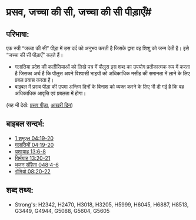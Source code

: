 # प्रसव, जच्चा की सी, जच्चा की सी पीड़ाएँ#

## परिभाषा: ##

एक स्त्री “जच्चा की सी” पीड़ा में उस दर्द को अनुभव करती है जिसके द्वारा वह शिशु को जन्म देती है। इसे “जच्चा की सी पीड़ाएँ” कहते हैं।

* गलातिया प्रदेश की कलीसियाओं को लिखे पत्र में पौलुस इस शब्द का उपयोग प्रतीकात्मक रूप में करता है जिसका अर्थ है कि पौलुस अपने विश्वासी भाइयों को अधिकाधिक मसीह की समानता में लाने के लिए प्रबल प्रयास करता है।
* बाइबल में प्रसव पीड़ा की उपमा अन्तिम दिनों के विनाश को व्यक्त करने के लिए भी दी गई है कि वह अधिकाधिक आवृत्ति एवं प्रबलता में होगा।

(यह भी देखें: [प्रसव पीड़ा](../other/labor.md), [आखरी दिन](../kt/lastday.md))

## बाइबल सन्दर्भ: ##

* [1 शमूएल 04:19-20](rc://en/tn/help/1sa/04/19)
* [गलातियों 04:19-20](rc://en/tn/help/gal/04/19)
* [यशायाह 13:6-8](rc://en/tn/help/isa/13/06)
* [यिर्मयाह 13:20-21](rc://en/tn/help/jer/13/20)
* [भजन संहिता 048:4-6](rc://en/tn/help/psa/048/004)
* [रोमियो 08:20-22](rc://en/tn/help/rom/08/20)

## शब्द तथ्य: ##

* Strong's: H2342, H2470, H3018, H3205, H5999, H6045, H6887, H8513, G3449, G4944, G5088, G5604, G5605
